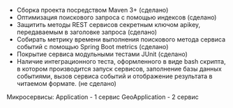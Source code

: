 - Сборка проекта посредством Maven 3+ (сделано)
- Оптимизация поискового запроса с помощью индексов (сделано)
- Защитить методы REST сервисов секретным ключом apikey, передаваемым в
заголовке запроса (сделано)
- Собирать метрику времени выполнения поискового метода сервиса событий с
помощью Spring Boot metrics (сделано)
- Покрытие сервиса модульными тестами JUnit (сделано)
- Наличие интеграционного теста, оформленного в виде bash скрипта, в котором
производится запуск сервисов, заполнение базы данных событиями, вызов
сервиса событий и отображение результата в читаемом формате. (не сделано)

Микросервисы:
Application - 1 сервис
GeoApplication - 2 сервис
